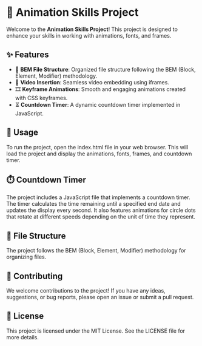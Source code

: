 # 🎨 Animation Skills Project

Welcome to the **Animation Skills Project**! This project is designed to enhance your skills in working with animations, fonts, and frames.

## ✨ Features

- 📂 **BEM File Structure**: Organized file structure following the BEM (Block, Element, Modifier) methodology.
- 🎥 **Video Insertion**: Seamless video embedding using iframes.
- 🎞️ **Keyframe Animations**: Smooth and engaging animations created with CSS keyframes.
- ⏳ **Countdown Timer**: A dynamic countdown timer implemented in JavaScript.

## 🚀 Usage
To run the project, open the index.html file in your web browser. This will load the project and display the animations, fonts, frames, and countdown timer.

## ⏱️ Countdown Timer
The project includes a JavaScript file that implements a countdown timer. The timer calculates the time remaining until a specified end date and updates the display every second. It also features animations for circle dots that rotate at different speeds depending on the unit of time they represent.

## 📁 File Structure
The project follows the BEM (Block, Element, Modifier) methodology for organizing files.

## 🤝 Contributing
We welcome contributions to the project! If you have any ideas, suggestions, or bug reports, please open an issue or submit a pull request.

## 📜 License
This project is licensed under the MIT License. See the LICENSE file for more details.
